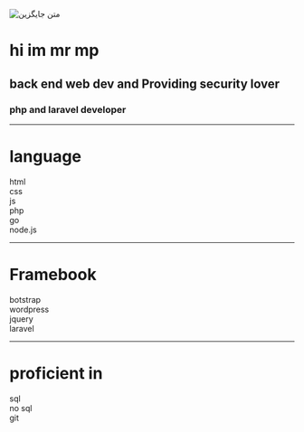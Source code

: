 ![متن جایگزین](https://media.giphy.com/media/WUlplcMpOCEmTGBtBW/giphy.gif)
<h1>hi im mr mp </h1>
<h2> back end web dev and Providing security lover
<h3>
php and laravel developer
<hr>
<h1><b>language</b></h1>
html
<br>
css 
<br>
js 
<br>
php
<br>
go 
<br>
node.js
<hr>
<h1>Framebook </h1>
botstrap 
<br>
wordpress 
<br>
jquery 
<br>
laravel
<br>
<hr>
<h1>
proficient in
 </h1>
sql
<br>
no sql 
<br>
git
